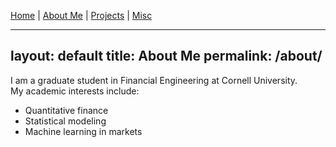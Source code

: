 [Home](index.md) | [About Me](about.md) | [Projects](projects.md) | [Misc](misc.md)

---
layout: default
title: About Me
permalink: /about/
---

I am a graduate student in Financial Engineering at Cornell University.  
My academic interests include:
- Quantitative finance
- Statistical modeling
- Machine learning in markets
